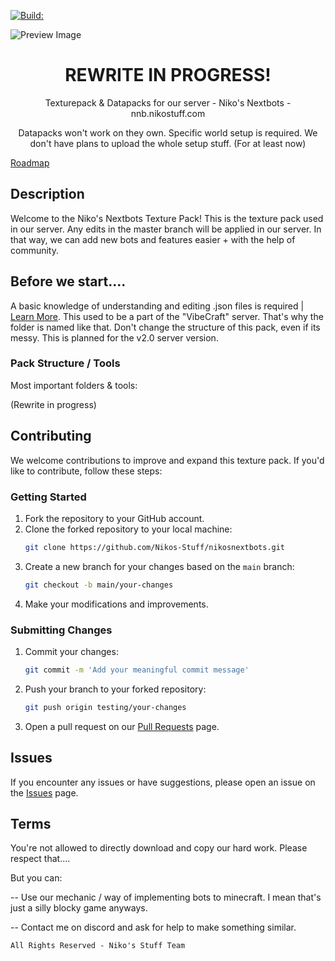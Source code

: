 [![Build:](https://github.com/Nikos-Stuff/nikosnextbots/actions/workflows/build_packs.yml/badge.svg?branch=main)](https://github.com/Nikos-Stuff/nikosnextbots/actions/workflows/build_packs.yml)

![Preview Image](https://mcapi.nikodaproot.pl/nnb/nnb_banner.png)
<h1 align="center">REWRITE IN PROGRESS!</h1>
<p align="center">Texturepack & Datapacks for our server - Niko's Nextbots - nnb.nikostuff.com </p>

<p align="center">Datapacks won't work on they own. Specific world setup is required. We don't have plans to upload the whole setup stuff. (For at least now)</p>



[Roadmap](https://github.com/orgs/Nikos-Stuff/projects/4)

## Description

Welcome to the Niko's Nextbots Texture Pack! This is the texture pack used in our server. Any edits in the master branch will be applied in our server. In that way, we can add new bots and features easier + with the help of community.

## Before we start....

A basic knowledge of understanding and editing .json files is required | [Learn More](https://minecraft.wiki/w/Font).
This used to be a part of the "VibeCraft" server. That's why the folder is named like that. Don't change the structure of this pack, even if its messy. This is planned for the v2.0 server version.

### Pack Structure / Tools
Most important folders & tools:

(Rewrite in progress)

## Contributing

We welcome contributions to improve and expand this texture pack. If you'd like to contribute, follow these steps:

### Getting Started 
1. Fork the repository to your GitHub account.
2. Clone the forked repository to your local machine:
   ```sh
   git clone https://github.com/Nikos-Stuff/nikosnextbots.git
   ```
4. Create a new branch for your changes based on the `main` branch:
   ```sh
   git checkout -b main/your-changes
   ```
6. Make your modifications and improvements.

### Submitting Changes 
1. Commit your changes:
   ```sh
   git commit -m 'Add your meaningful commit message'
   ```
5. Push your branch to your forked repository:
   ```sh
   git push origin testing/your-changes
   ```
8. Open a pull request on our [Pull Requests](https://github.com/Nikos-Stuff/nikosnextbots/pulls) page.

## Issues

If you encounter any issues or have suggestions, please open an issue on the [Issues](https://github.com/Nikos-Stuff/nikosnextbots/issues) page.




## Terms

You're not allowed to directly download and copy our hard work. Please respect that....

But you can:

-- Use our mechanic / way of implementing bots to minecraft. I mean that's just a silly blocky game anyways. 

-- Contact me on discord and ask for help to make something similar.

    All Rights Reserved - Niko's Stuff Team
